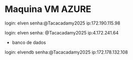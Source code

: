 # Maquina VM AZURE

login: elven
senha:@Tacacadamy2025
ip:172.190.115.98


login: elven
senha: @Tacacadamy2025
ip:4.172.241.64


* banco de dados

login: elvendb
senha:@Tacacadamy2025
ip:172.178.132.108